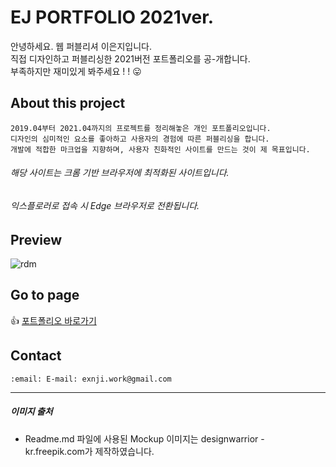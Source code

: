 # EJ PORTFOLIO 2021ver. 
안녕하세요. 웹 퍼블리셔 이은지입니다.  
직접 디자인하고 퍼블리싱한 2021버전 포트폴리오를 공-개합니다.  
부족하지만 재미있게 봐주세요 ! ! :stuck_out_tongue:

## About this project
```
2019.04부터 2021.04까지의 프로젝트를 정리해놓은 개인 포트폴리오입니다.
디자인의 심미적인 요소를 좋아하고 사용자의 경험에 따른 퍼블리싱을 합니다.
개발에 적합한 마크업을 지향하며, 사용자 친화적인 사이트를 만드는 것이 제 목표입니다.
```
###### 해당 사이트는 크롬 기반 브라우저에 최적화된 사이트입니다.
###### 익스플로러로 접속 시 Edge 브라우저로 전환됩니다.





## Preview
![rdm](https://user-images.githubusercontent.com/48412711/139116978-82f6e071-47af-4c68-95b5-cf15ee363810.jpg)


## Go to page
:+1: [포트폴리오 바로가기](https://uenji.github.io/portfolio2021/)


## Contact
```
:email: E-mail: exnji.work@gmail.com
```

----------
##### 이미지 출처
+ Readme.md 파일에 사용된 Mockup 이미지는 designwarrior - kr.freepik.com가 제작하였습니다.</a>




